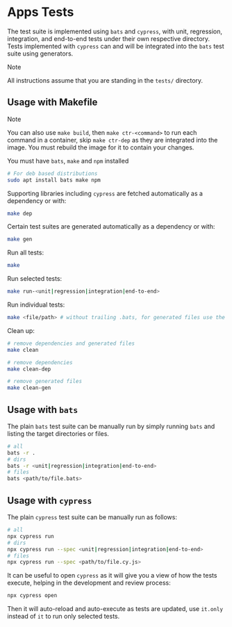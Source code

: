 # Apps Tests

The test suite is implemented using `bats` and `cypress`, with unit, regression, integration, and end-to-end tests under their own respective directory.
Tests implemented with `cypress` can and will be integrated into the `bats` test suite using generators.

> [!note]
> All instructions assume that you are standing in the `tests/` directory.

## Usage with Makefile

> [!note]
> You can also use `make build`, then `make ctr-<command>` to run each command in a container, skip `make ctr-dep` as they are integrated into the image.
> You must rebuild the image for it to contain your changes.

You must have `bats`, `make` and `npm` installed

```bash
# For deb based distributions
sudo apt install bats make npm
```

Supporting libraries including `cypress` are fetched automatically as a dependency or with:

```bash
make dep
```

Certain test suites are generated automatically as a dependency or with:

```bash
make gen
```

Run all tests:

```bash
make
```

Run selected tests:

```bash
make run-<unit|regression|integration|end-to-end>
```

Run individual tests:

```bash
make <file/path> # without trailing .bats, for generated files use the .gen ending
```

Clean up:

```bash
# remove dependencies and generated files
make clean

# remove dependencies
make clean-dep

# remove generated files
make clean-gen
```

## Usage with `bats`

The plain `bats` test suite can be manually run by simply running `bats` and listing the target directories or files.

```bash
# all
bats -r .
# dirs
bats -r <unit|regression|integration|end-to-end>
# files
bats <path/to/file.bats>
```

## Usage with `cypress`

The plain `cypress` test suite can be manually run as follows:

```bash
# all
npx cypress run
# dirs
npx cypress run --spec <unit|regression|integration|end-to-end>
# files
npx cypress run --spec <path/to/file.cy.js>
```

It can be useful to open `cypress` as it will give you a view of how the tests execute, helping in the development and review process:

```bash
npx cypress open
```

Then it will auto-reload and auto-execute as tests are updated, use `it.only` instead of `it` to run only selected tests.
